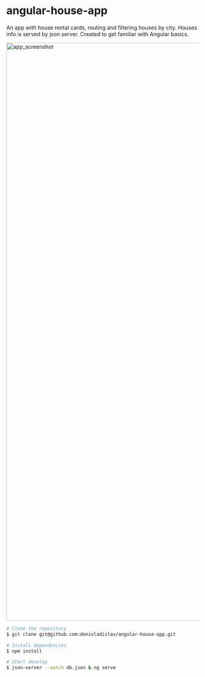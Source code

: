 # angular-house-app
An app with house rental cards, routing and filtering houses by city. Houses info is served by json server.
Created to get familiar with Angular basics.

<img width="1512" alt="app_screenshot" src="https://github.com/user-attachments/assets/b5e693e5-7b93-4e3a-9883-5fe49b03cbaa">

```bash
# Clone the repository
$ git clone git@github.com:denivladislav/angular-house-app.git

# Install dependencies
$ npm install

# Start develop
$ json-server --watch db.json & ng serve
```
